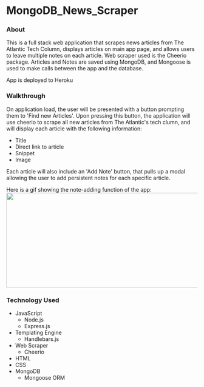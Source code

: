 # MongoDB_News_Scraper

### About

This is a full stack web application that scrapes news articles from The Atlantic Tech Column, displays articles on main app page, and allows users to leave multiple notes on each article. Web scraper used is the Cheerio package. Articles and Notes are saved using MongoDB, and Mongoose is used to make calls between the app and the database. 

App is deployed to Heroku

### Walkthrough

On application load, the user will be presented with a button prompting them to 'Find new Articles'. Upon pressing this button, the application will use cheerio to scrape all new articles from The Atlantic's tech clumn, and will display each article with the following information:
* Title
* Direct link to article
* Snippet
* Image

Each article will also include an 'Add Note' button, that pulls up a modal allowing the user to add persistent notes for each specific article.

Here is a gif showing the note-adding function of the app:
<img src="/assets/readme_1.gif" width="600" height="250"/>

### Technology Used

* JavaScript
  * Node.js
  * Express.js
* Templating Engine
  * Handlebars.js
* Web Scraper
  * Cheerio 
* HTML
* CSS
* MongoDB
  * Mongoose ORM
